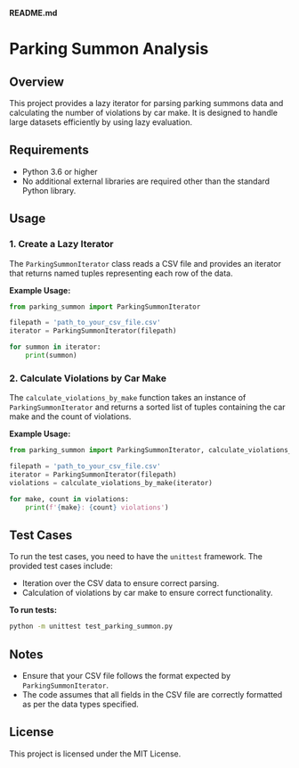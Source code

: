**README.md**
# Parking Summon Analysis

## Overview

This project provides a lazy iterator for parsing parking summons data and calculating the number of violations by car make. It is designed to handle large datasets efficiently by using lazy evaluation.

## Requirements

- Python 3.6 or higher
- No additional external libraries are required other than the standard Python library.

## Usage

### 1. Create a Lazy Iterator

The `ParkingSummonIterator` class reads a CSV file and provides an iterator that returns named tuples representing each row of the data.

**Example Usage:**

```python
from parking_summon import ParkingSummonIterator

filepath = 'path_to_your_csv_file.csv'
iterator = ParkingSummonIterator(filepath)

for summon in iterator:
    print(summon)
```

### 2. Calculate Violations by Car Make

The `calculate_violations_by_make` function takes an instance of `ParkingSummonIterator` and returns a sorted list of tuples containing the car make and the count of violations.

**Example Usage:**

```python
from parking_summon import ParkingSummonIterator, calculate_violations_by_make

filepath = 'path_to_your_csv_file.csv'
iterator = ParkingSummonIterator(filepath)
violations = calculate_violations_by_make(iterator)

for make, count in violations:
    print(f'{make}: {count} violations')
```

## Test Cases

To run the test cases, you need to have the `unittest` framework. The provided test cases include:

- Iteration over the CSV data to ensure correct parsing.
- Calculation of violations by car make to ensure correct functionality.

**To run tests:**

```bash
python -m unittest test_parking_summon.py
```

## Notes

- Ensure that your CSV file follows the format expected by `ParkingSummonIterator`.
- The code assumes that all fields in the CSV file are correctly formatted as per the data types specified.

## License

This project is licensed under the MIT License.
```